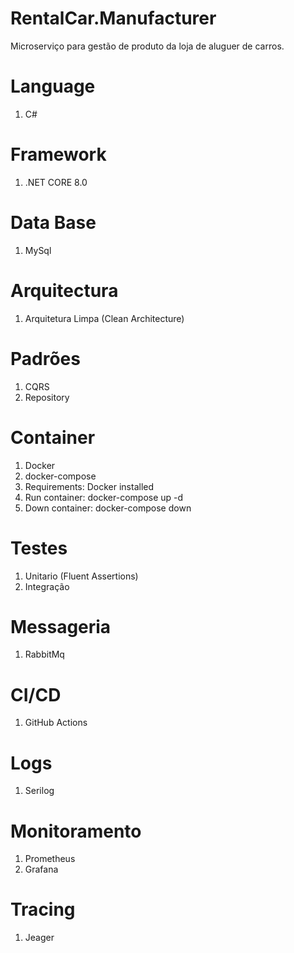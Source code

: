 # RentalCar.Manufacturer
Microserviço para gestão de produto da loja de aluguer de carros.

# Language
1. C#

# Framework
1. .NET CORE 8.0

# Data Base
1. MySql

# Arquitectura
1. Arquitetura Limpa (Clean Architecture)

# Padrões
1. CQRS
2. Repository

# Container
1. Docker
2. docker-compose
3. Requirements: Docker installed
4. Run container: docker-compose up -d
5. Down container: docker-compose down

# Testes
1. Unitario (Fluent Assertions)
2. Integração

# Messageria
1. RabbitMq

# CI/CD
1.  GitHub Actions

# Logs
1. Serilog

# Monitoramento
1. Prometheus
2. Grafana

# Tracing 
1. Jeager
